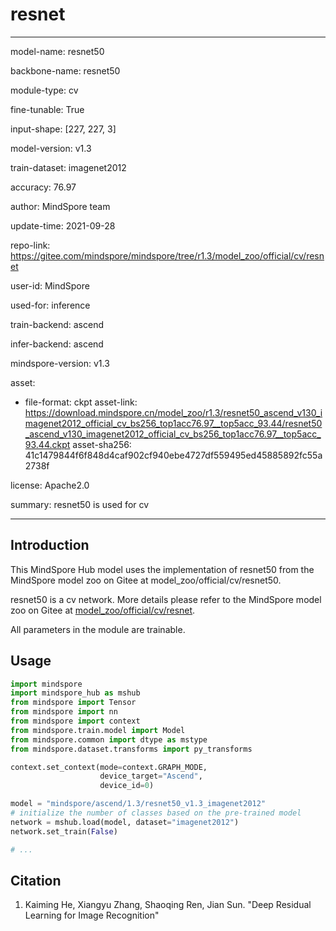 # resnet

---

model-name: resnet50

backbone-name: resnet50

module-type: cv

fine-tunable: True

input-shape: [227, 227, 3]

model-version: v1.3

train-dataset: imagenet2012

accuracy: 76.97

author: MindSpore team

update-time: 2021-09-28

repo-link: <https://gitee.com/mindspore/mindspore/tree/r1.3/model_zoo/official/cv/resnet>

user-id: MindSpore

used-for: inference

train-backend: ascend

infer-backend: ascend

mindspore-version: v1.3

asset:

-
    file-format: ckpt
    asset-link: <https://download.mindspore.cn/model_zoo/r1.3/resnet50_ascend_v130_imagenet2012_official_cv_bs256_top1acc76.97__top5acc_93.44/resnet50_ascend_v130_imagenet2012_official_cv_bs256_top1acc76.97__top5acc_93.44.ckpt>
    asset-sha256: 41c1479844f6f848d4caf902cf940ebe4727df559495ed45885892fc55a2738f

license: Apache2.0

summary: resnet50 is used for cv

---

## Introduction

This MindSpore Hub model uses the implementation of resnet50 from the MindSpore model zoo on Gitee at model_zoo/official/cv/resnet50.

resnet50 is a cv network. More details please refer to the MindSpore model zoo on Gitee at [model_zoo/official/cv/resnet](https://gitee.com/mindspore/mindspore/blob/r1.3/model_zoo/official/cv/resnet/README.md).

All parameters in the module are trainable.

## Usage

```python
import mindspore
import mindspore_hub as mshub
from mindspore import Tensor
from mindspore import nn
from mindspore import context
from mindspore.train.model import Model
from mindspore.common import dtype as mstype
from mindspore.dataset.transforms import py_transforms

context.set_context(mode=context.GRAPH_MODE,
                    device_target="Ascend",
                    device_id=0)

model = "mindspore/ascend/1.3/resnet50_v1.3_imagenet2012"
# initialize the number of classes based on the pre-trained model
network = mshub.load(model, dataset="imagenet2012")
network.set_train(False)

# ...
```

## Citation

1. Kaiming He, Xiangyu Zhang, Shaoqing Ren, Jian Sun. "Deep Residual Learning for Image Recognition"
